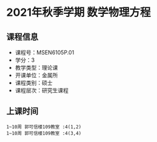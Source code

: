 # 2021年秋季学期 数学物理方程 






## 课程信息

- 课程号：MSEN6105P.01
- 学分：3
- 教学类型：理论课
- 开课单位：金属所
- 课程类别：硕士
- 课程层次：研究生课程

## 上课时间

```
1~10周 郭可信楼109教室 :4(1,2)
1~10周 郭可信楼109教室 :4(3,4)
```

